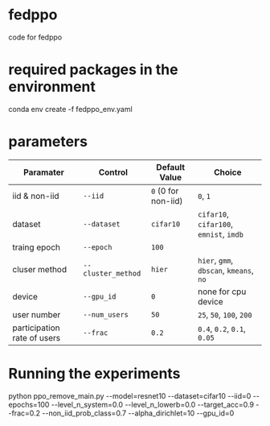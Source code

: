 # fedppo
code for fedppo

# required packages in the environment
conda env create -f fedppo_env.yaml

# parameters
| Paramater                         | Control                 | Default Value              | Choice                                           |
|-----------------------------------|-------------------------|----------------------------|--------------------------------------------------|
| iid & non-iid                     | `--iid`                 | `0` (0 for non-iid)        | `0`, `1`                                         |
| dataset                           | `--dataset`             | `cifar10`                  | `cifar10`, `cifar100`, `emnist`, `imdb`          |
| traing epoch                      | `--epoch`               | `100`                      |                                                  |
| cluser method                     | `--cluster_method`      | `hier`                     | `hier`, `gmm`, `dbscan`, `kmeans`, `no`          |
| device                            | `--gpu_id`              | `0`                        |  none for cpu device                             |
| user number                       | `--num_users`           | `50`                       | `25`, `50`, `100`, `200`                         |
|participation rate of users        | `--frac`                | `0.2`                      | `0.4`, `0.2`, `0.1`, `0.05`                      |


# Running the experiments
python ppo_remove_main.py --model=resnet10 --dataset=cifar10 --iid=0 --epochs=100 --level_n_system=0.0 --level_n_lowerb=0.0 --target_acc=0.9 --frac=0.2 --non_iid_prob_class=0.7 --alpha_dirichlet=10 --gpu_id=0

